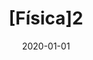 ---
title: "[Física]2"
collection: publications
permalink: /publication/2020-01-01-Fsica2
date: 2020-01-01
venue: 'São José, SC, Brasil, Instituto Federal de Santa Catarina'
paperurl: 'https://wiki.sj.ifsc.edu.br/images/4/40/Ebook_tirinhas_fsc_2020.pdf'
citation: ' V. Jacques,  L. Hass,  E.C.A. Trindade,  J.V. Lima,  H. Oliveira,  M. Schappo,  V. Gouveia,  <u>M. Girardi-Schappo</u>, &quot;[Física]2.&quot; São José, SC, Brasil, Instituto Federal de Santa Catarina, 2020.'
---